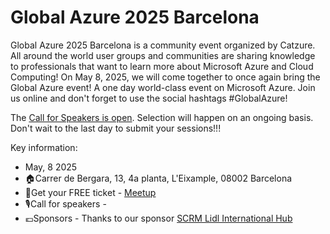 # Global Azure 2025 Barcelona

Global Azure 2025 Barcelona is a community event organized by Catzure.
All around the world user groups and communities are sharing knowledge to professionals that want to learn more about Microsoft Azure and Cloud Computing!
On May 8, 2025, we will come together to once again bring the Global Azure event! A one day world-class event on Microsoft Azure. Join us online and don't forget to use the social hashtags #GlobalAzure!

The [Call for Speakers is open](PENDING). Selection will happen on an ongoing basis. Don't wait to the last day to submit your sessions!!!

Key information:

- May, 8 2025
- 🏠Carrer de Bergara, 13, 4a planta, L'Eixample, 08002 Barcelona
- 🎫Get your FREE ticket - [Meetup](PENDING)
- 🎙️Call for speakers - 
- 💶Sponsors - Thanks to our sponsor [SCRM Lidl International Hub](https://www.linkedin.com/company/scrmlidlinternationalhub)
